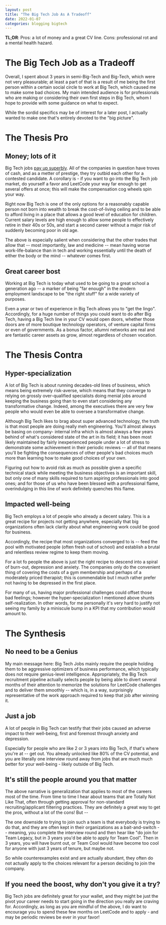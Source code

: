 ```yaml
---
layout: post
title: "The Big Tech Job As A Tradeoff"
date: 2022-01-07
categories: blogging bigtech
---
```


**TL;DR**: Pros: a lot of money and a great CV line. Cons: professional rot and a mental health hazard.

# The Big Tech Job as a Tradeoff

Overall, I spent about 3 years in semi-Big-Tech and Big-Tech, which were not very pleasurable; at least a part of that is a result of me being 
the first person within a certain social circle to work at Big Tech, which caused me to make some bad choices. 
My main intended audience is for professionals who are making or considering their own first steps in Big Tech, whom I hope to provide with
some guidance on what to expect.

While the sordid specifics may be of interest for a later post, I actually wanted to make one that's entirely devoted to the "big picture".


# The Thesis Pro
## Money; lots of it
Big Tech jobs [pay up superbly](https://www.levels.fyi/). All of the companies in question have troves of cash, and as a metter of prestige, they try outbid each other for 
a contested candidate. A corollary is - if you want to go into the Big Tech job market, do yourself a favor and LeetCode your way far enough to get several offers at once; this will make the compensation cog wheels spin your way.

Right now Big Tech is one of the only options for a reasonably capable person not born into wealth to break the cost-of-living ceiling and to be able to afford 
living in a place that allows a good level of education for children. Current salary levels are high enough to allow some people to effectively retire in their 40s or 50s,
and start a second career without a major risk of suddenly becoming poor in old age. 

The above is especially salient when considering that the other trades that allow that -- most importantly, law and medicine -- mean having worse work-life-balance than
in tech and working essentially until the death of either the body or the mind -- whatever comes first.

## Great career bost
Working at Big Tech is today what used to be going to a great school a generation ago -- a marker of being "far enough" in the modern employment landscape to be "the right stuff" for a wide variety of purposes.

Even a year or two of experience in Big Tech allows you to "get the lingo". Accordingly, for a huge number of things you could want to do after Big Tech, having 
a Big Tech line in your CV would open doors, whether those doors are of more boutique technology operators, of venture capital firms or even of governments. As a 
bonus factor, allumni networks are real and are fantastic career assets as grow, almost regardless of chosen vocation.

# The Thesis Contra
## Hyper-specialization
A lot of Big Tech is about running decades-old lines of business, which means being extremely risk-averse, which means that they converge to relying on 
grossly over-qualified specialists doing menial jobs around keeping the business going than to even start considering any transformative change.
Indeed, among the executives there are very few people who would even be able to oversee a transformative change.

Although Big Tech likes to brag about super advanced technology, the truth is that most people are doing really meh engineering. You'll almost always be basing on company-
internal infra which is almost always a few years behind of what's considered state of the art in its field; it has been most likely maintained by fairly inexperienced people
under a lot of stress to demonstrate some achievement in their periodic reviews -- all of that means you'll be fighting the consequences of other people's bad choices
much more than learning how to make good choices of your own.

Figuring out how to avoid risk as much as possible given a specific technical stack while meeting the business objectives is an important skill, 
but only one of many skills required to turn aspiring professionals into good ones; and for those of us who have been blessed with a professional flame, overindulging
in this line of work definitely quenches this flame.

## Impacted well-being
Big Tech employs a lot of people who already a decent salary. This is a great recipe for projects not getting anywhere, especially that big organizations 
often lack clarity about what engineering work could be good for business.

Accordingly, the recipe that most organizations converged to is -- feed the pool with motivated people (often fresh out of school) and establish a 
brutal and relentless review regime to keep them moving.

For a lot fo people the above is just the right recipe to descend into a spiral of burn-out, depression and anxiety. The companies only do the convenient thing of covering
the costs of a gym membership and perhaps of a moderately priced therapist; this is commendable but I much rather prefer not having to be depressed in the first place.

For many of us, having major professional challenges could offset those bad feelings; however the hyper-specialization I mentioned above shunts self-realization. 
In other words, for me personally it's very hard to justify not seeing my family by a miniscule bump in a KPI that my contribution would amount to.

# The Synthesis
## No need to be a Genius
My main message here: Big Tech Jobs mainly require the people holding them to be aggressive optimizers of business performance, which typically does not
require genius-level intelligence. Appropriately, the Big Tech recruitment pipeline actually selects people by being able to divert several months of their
attention to memorize the solutions for LeetCode challenges and to deliver them smoothly -- which is, in a way, surprisingly representative of the work
approach required to keep that job after winning it.

## Just a job
A lot of people in Big Tech can testify that their jobs caused an adverse impact to their well-being, first and foremost through anxiety and depression.

Especially for people who are like 2 or 3 years into Big Tech, if that's where you're at -- get out. You already unlocked like 80% of the CV potential, 
and you are literally one interview round away from jobs that are much much better for your well-being - likely outside of Big Tech.

## It's still the people around you that matter
The above narrative is generalization that applies to most of the careers most of the time. From time to time I hear about teams that are Totally Not
Like That, often through getting approval for non-standard recruiting/applicant filtering practices. They are definitely a great way to get the pros,
without a lot of the cons! But --

The one downside to trying to join such a team is that everybody is trying to do that, and they are often kept in their organizations as a 
bait-and-switch -- meaning, you complete the interview round and then hear like "do join for Team Legacy, but in 3 years you'd be able to 
apply for Team Cool". Then in 3 years, you will have burnt out, or Team Cool would have become too cool for anyone with just 3 years of tenure,
but maybe not.

So while counterexamples exist and are actually abundant, they often do not actually apply to the choices relevant for a person deciding to join the 
company.

## If you need the boost, why don't you give it a try?
Big Tech jobs are definitely great for your wallet, and they might be just the pivot  your career needs to start going in the direction you really are craving 
for. Accordingly, as long as you are mindful of the above, I do want to encourage you to spend these few months on LeetCode and to apply - and may be periodic
reviews be ever in your favor!
